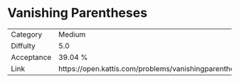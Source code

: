 # Vanishing Parentheses

<table>
    <tr>
        <td>Category</td>
        <td>Medium</td>
    </tr>
    <tr>
        <td>Diffulty</td>
        <td>5.0</td>
    </tr>
    <tr>
        <td>Acceptance</td>
        <td>39.04 %</td>
    </tr>
    <tr>
        <td>Link</td>
        <td>https://open.kattis.com/problems/vanishingparentheses</td>
    </tr>
</table>
